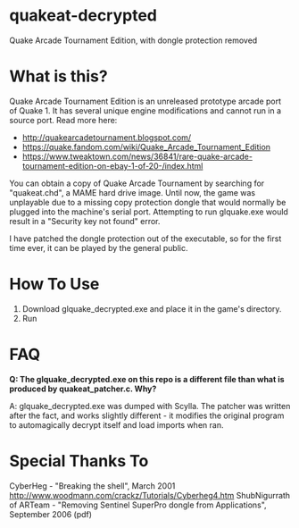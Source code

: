 # quakeat-decrypted
Quake Arcade Tournament Edition, with dongle protection removed

# What is this?

Quake Arcade Tournament Edition is an unreleased prototype arcade port of Quake 1. It has several unique engine modifications and cannot run in a source port.
Read more here:
* http://quakearcadetournament.blogspot.com/
* https://quake.fandom.com/wiki/Quake_Arcade_Tournament_Edition
* https://www.tweaktown.com/news/36841/rare-quake-arcade-tournament-edition-on-ebay-1-of-20-/index.html

You can obtain a copy of Quake Arcade Tournament by searching for "quakeat.chd", a MAME hard drive image. Until now, the game was unplayable due to a missing copy protection dongle that would normally be plugged into the machine's serial port. Attempting to run glquake.exe would result in a "Security key not found" error.

I have patched the dongle protection out of the executable, so for the first time ever, it can be played by the general public.

# How To Use
1. Download glquake_decrypted.exe and place it in the game's directory.
2. Run

# FAQ

**Q: The glquake_decrypted.exe on this repo is a different file than what is produced by quakeat_patcher.c. Why?**


A: glquake_decrypted.exe was dumped with Scylla. The patcher was written after the fact, and works slightly different - it modifies the original program to automagically decrypt itself and load imports when ran.

# Special Thanks To
CyberHeg - "Breaking the shell", March 2001 http://www.woodmann.com/crackz/Tutorials/Cyberheg4.htm
ShubNigurrath of ARTeam - "Removing Sentinel SuperPro dongle from Applications", September 2006 (pdf)